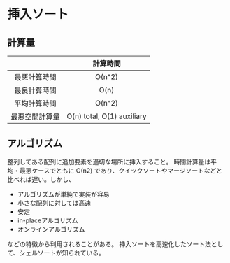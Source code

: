 # 挿入ソート

## 計算量
|  | 計算時間 |
|:---:|:---:|
| 最悪計算時間 | O(n^2) |
| 最良計算時間 | O(n) |
| 平均計算時間 | O(n^2) |
| 最悪空間計算量 | O(n) total, O(1) auxiliary |

## アルゴリズム
整列してある配列に追加要素を適切な場所に挿入すること。
時間計算量は平均・最悪ケースでともに Ο(n2) であり、クイックソートやマージソートなどと比べれば遅い。しかし、

- アルゴリズムが単純で実装が容易
- 小さな配列に対しては高速
- 安定
- in-placeアルゴリズム
- オンラインアルゴリズム
  
などの特徴から利用されることがある。
挿入ソートを高速化したソート法として、シェルソートが知られている。